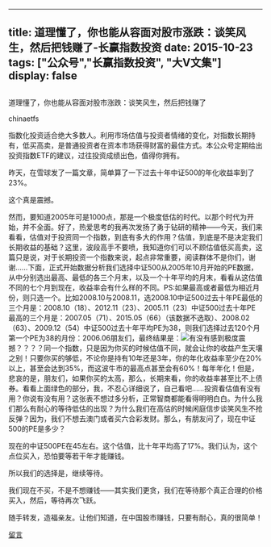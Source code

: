 
---
title:  道理懂了，你也能从容面对股市涨跌：谈笑风生，然后把钱赚了-长赢指数投资
date: 2015-10-23
tags: ["公众号","长赢指数投资", "大V文集"]
display: false
---


## 



道理懂了，你也能从容面对股市涨跌：谈笑风生，然后把钱赚了




chinaetfs




指数化投资适合绝大多数人。利用市场估值与投资者情绪的变化，对指数长期持有，低买高卖，是普通投资者在资本市场获得财富的最佳方式。本公众号定期给出投资指数ETF的建议，过往投资成绩出色，值得你拥有。


昨天，在雪球发了一篇文章，简单算了一下过去十年中证500的年化收益率到了23%。



这个真是震撼。



然而，要知道2005年可是1000点，那是一个极度低估的时代。以那个时代为开始，并不全面。好了，热爱思考的我再次发扬了勇于钻研的精神——今天，我们来看看，估值对于投资同一个指数，到底有多大的作用？估值，到底是不是决定我们长期收益的基础？这里，波段高手不要喷，我知道你们可以不顾估值低买高卖，这篇只是说，对于长期投资一个指数来说，起点非常重要，阅读群体不是你们，谢谢……下面，正式开始数据分析我们选择中证500从2005年10月开始的PE数据，从中分别选出最高、最低的各三个月末，以及一个十年平均的月末，看看从这估值不同的七个月到现在，收益率会有什么样的不同。PS:如果最高或者最低为相近月份，则只选一个。比如2008.10与2008.11，选2008.10中证500过去十年PE最低的三个月是：2008.10（18）、2012.11（23）、2005.11（23）中证500过去十年PE最高的三个月是：2007.05（71）、2015.05（66）（该数据不选取）、2008.02（63）、2009.12（54）中证500过去十年平均PE为38，则我们选择过去120个月第一个PE为38的月份：2006.06朋友们，最终结果是：<img data-s="300,640" data-type="jpeg" src="http://mmbiz.qpic.cn/mmbiz/SEPick5M9xjNS6T1xmNsgbcfgcIzAtdiaaooV1QLNgt1U58XJQZHnNy7pVL1iapAmVm59KnRXsLwXuo0wj9yLIEtQ/0?wx_fmt=jpeg" data-ratio="0.47117794486215536" data-w="399"/>有没有感到极度震撼？？？？同一个指数，只是因为你买的时候估值不同，就会让你的收益产生天壤之别！只要你买的够低，不论你是持有10年还是3年，你的年化收益率至少在20%以上，甚至会达到35%，而这波牛市的最高点甚至会有60%！每年年化！但是，悲哀的是，朋友们，如果你买的太高，那么，长期来看，你的收益率甚至比不上债券。看看上面绿色的部分，我，不忍心详细说了，自己看吧……投资看估值有没有用？你说有没有用？这张表不想过多分析，正常智商都能看得明明白白。为什么我们那么有耐心的等待低估的出现？为什么我们在高估的时候闲庭信步谈笑风生不抢反弹？因为，我们不想去澳门或者买六合彩发财。那么，有朋友问了，现在中证500的PE是多少？



现在的中证500PE在45左右。这个估值，比十年平均高了17%。我们认为，这个点位买入，恐怕要等若干年才能赚钱。



所以我们的选择是，继续等待。



我们现在不买，不是不想赚钱——其实我们更贪，我们在等待那个真正合理的价格买入，然后，等待再次飞跃。





随手转发，造福亲友。让他们知道，在中国股市赚钱，只要有耐心，真的很简单！













[留言](javascript:;)


